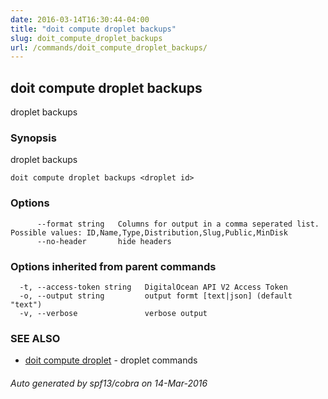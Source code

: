 ```yaml
---
date: 2016-03-14T16:30:44-04:00
title: "doit compute droplet backups"
slug: doit_compute_droplet_backups
url: /commands/doit_compute_droplet_backups/
---
```

## doit compute droplet backups

droplet backups

### Synopsis


droplet backups

```
doit compute droplet backups <droplet id>
```

### Options

```
      --format string   Columns for output in a comma seperated list. Possible values: ID,Name,Type,Distribution,Slug,Public,MinDisk
      --no-header       hide headers
```

### Options inherited from parent commands

```
  -t, --access-token string   DigitalOcean API V2 Access Token
  -o, --output string         output formt [text|json] (default "text")
  -v, --verbose               verbose output
```

### SEE ALSO
* [doit compute droplet](/commands/doit_compute_droplet/)	 - droplet commands

###### Auto generated by spf13/cobra on 14-Mar-2016
